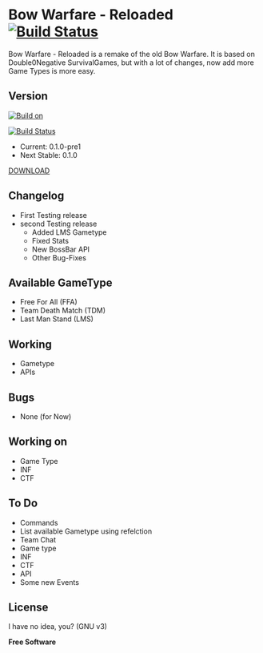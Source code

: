 Bow Warfare - Reloaded [![Build Status](https://hitech95.ci.cloudbees.com/buildStatus/icon?job=BowWarfare)](https://hitech95.ci.cloudbees.com/job/BowWarfare/it.kytech$bowwarfare/)
=========

Bow Warfare - Reloaded is a remake of the old Bow Warfare.
It is based on Double0Negative SurvivalGames, but with a lot of changes, now add more Game Types is more easy.

Version
----
[![Build on](http://www.cloudbees.com/sites/default/files/Button-Powered-by-CB.png)](http://www.cloudbees.com/foss/index.cb)

[![Build Status](https://hitech95.ci.cloudbees.com/buildStatus/icon?job=BowWarfare)](https://hitech95.ci.cloudbees.com/job/BowWarfare/it.kytech$bowwarfare/)

 - Current: 0.1.0-pre1
 - Next Stable: 0.1.0

 [DOWNLOAD](https://hitech95.ci.cloudbees.com/job/BowWarfare/)

Changelog
----
 - First Testing release
 - second Testing release
   - Added LMS Gametype
   - Fixed Stats
   - New BossBar API
   - Other Bug-Fixes 
 
Available GameType
----
 - Free For All (FFA)
 - Team Death Match (TDM)
 - Last Man Stand (LMS)

Working
----
 - Gametype
 - APIs

Bugs
----
 - None (for Now)

Working on
----
 - Game Type
  - INF
  - CTF

To Do
----
 - Commands
  - List available Gametype using refelction
  - Team Chat
 - Game type
  - INF
  - CTF
 - API
  - Some new Events

License
----

I have no idea, you? (GNU v3)

**Free Software**